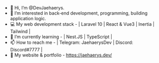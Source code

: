 - 👋 Hi, I’m @DevJaehaerys.
- 👀 I’m interested in back-end development, programming, building application logic.
- 💻 My web development stack - | Laravel 10 | React & Vue3 | Inertia | Tailwind |
- 🌱 I’m currently learning - | Nest.JS | TypeScript | 
- 📫 How to reach me - | Telegram: JaehaerysDev | Discord: Discord#7777 |
- 👀 My website & portfolio - https://jaehaerys.dev/


